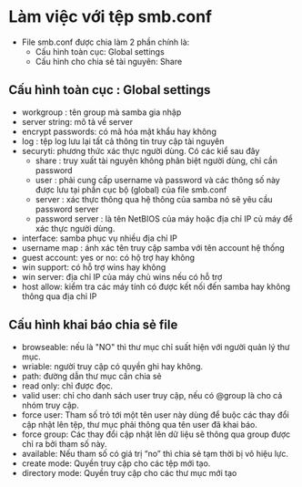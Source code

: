 # Làm việc với tệp smb.conf
- File smb.conf được chia làm 2 phần chính là:
    - Cấu hình toàn cục: Global settings
    - Cấu hình cho chia sẻ tài nguyên: Share
## Cấu hình toàn cục : Global settings
- workgroup : tên group mà samba gia nhập
- server string: mô tả về server
- encrypt passwords: có mã hóa mật khẩu hay không
- log : tệp log lưu lại tất cả thông tin truy cập tài nguyên
- securyti: phương thức xác thực người dùng. Có các kiể sau đây
    - share : truy xuất tài nguyên không phân biệt người dùng, chỉ cần password
    - user : phải cung cấp username và password và các thông số này được lưu tại phần cục bộ (global) của file smb.conf
    - server : xác thực thông qua hệ thông của samba nó sẽ yêu cầu password server
    - password server : là tên NetBIOS của máy hoặc địa chỉ IP củ máy để xác thực người dùng.
- interface: samba phục vụ nhiều địa chỉ IP 
- username map : ánh xác tên truy cập samba với tên account hệ thống
- guest account: yes or no: có hộ trợ hay không
- win support: có hỗ trợ wins hay không
- win server: địa chỉ IP của máy chủ wins nếu có hỗ trợ
- host allow: kiểm tra các máy tính có được kết nối đến samba hay không thông qua địa chỉ IP
## Cấu hình khai báo chia sẻ file
- browseable: nếu là "NO" thì thư mục chỉ suất hiện với người quản lý thư mục.
- wriable: người truy cập có quyền ghi hay không.
- path: đường dẫn thư mục cần chia sẻ
- read only: chỉ được đọc.
- valid user: chỉ cho danh sách user truy cập, nếu có @group là cho cả nhóm truy cập.
- force user: Tham số trỏ tới một tên user này dùng để buộc các thay đổi cập nhật lên tệp, thư mục phải thông qua tên user đã khai báo.
- force group: Các thay đổi cập nhật lên dữ liệu sẽ thông qua group được chỉ ra bởi tham số này.
- available: Nếu tham số có giá trị “no” thì chia sẻ tạm thời bị vô hiệu lực.
- create mode: Quyền truy cập  cho các tệp mới tạo.
- directory mode: Quyền truy cập cho các thư mục mới tạo
